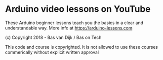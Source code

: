 # Arduino video lessons on YouTube
These Arduino beginner lessons teach you the basics in a clear and understandable way. More info at https://arduino-lessons.com

(c) Copyright 2018 - Bas van Dijk / Bas on Tech

This code and course is copyrighted. It is not allowed to use these courses commerically without explicit written approval
